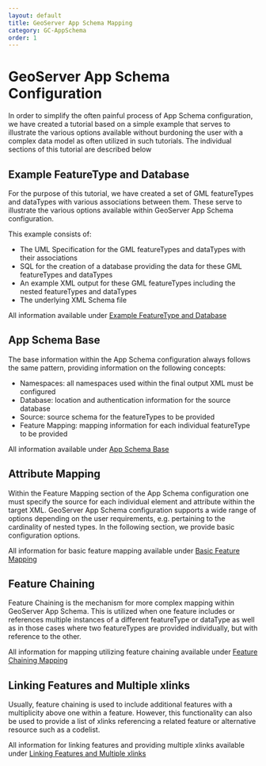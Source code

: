 ```yaml
---
layout: default
title: GeoServer App Schema Mapping
category: GC-AppSchema
order: 1
---
```


# GeoServer App Schema Configuration
In order to simplify the often painful process of App Schema configuration, we have created a tutorial based on a simple example that serves to illustrate the various options available without burdoning the user with a complex data model as often utilized in such tutorials. The individual sections of this tutorial are described below

## Example FeatureType and Database

For the purpose of this tutorial, we have created a set of GML featureTypes and dataTypes with various associations between them. These serve to illustrate the various options available within GeoServer App Schema configuration.

This example consists of:
* The UML Specification for the GML featureTypes and dataTypes with their associations
* SQL for the creation of a database providing the data for these GML featureTypes and dataTypes
* An example XML output for these GML featureTypes including the nested featureTypes and dataTypes
* The underlying XML Schema file

All information available under [Example FeatureType and Database](https://github.com/DataCoveEU/API4INSPIRE/blob/gh-pages/ogc-api/GS-AppSchemaExample.md)

## App Schema Base

The base information within the App Schema configuration always follows the same pattern, providing information on the following concepts:
* Namespaces: all namespaces used within the final output XML must be configured
* Database: location and authentication information for the source database
* Source: source schema for the featureTypes to be provided
* Feature Mapping: mapping information for each individual featureType to be provided

All information available under [App Schema Base](https://github.com/DataCoveEU/API4INSPIRE/blob/gh-pages/ogc-api/GS-AppSchemaFileBase.md)


## Attribute Mapping

Within the Feature Mapping section of the App Schema configuration one must specify the source for each individual element and attribute within the target XML. GeoServer App Schema configuration supports a wide range of options depending on the user requirements, e.g. pertaining to the cardinality of nested types. In the following section, we provide basic configuration options.

All information for basic feature mapping available under [Basic Feature Mapping](https://github.com/DataCoveEU/API4INSPIRE/blob/gh-pages/ogc-api/GS-AppSchemaFeatureMapping.md)


## Feature Chaining

Feature Chaining is the mechanism for more complex mapping within GeoServer App Schema. This is utilized when one feature includes or references multiple instances of a different featureType or dataType as well as in those cases where two featureTypes are provided individually, but with reference to the other.

All information for mapping utilizing feature chaining available under [Feature Chaining Mapping](https://github.com/DataCoveEU/API4INSPIRE/blob/gh-pages/ogc-api/GS-AppSchemaFeatureChaining.md)

## Linking Features and Multiple xlinks

Usually, feature chaining is used to include additional features with a multiplicity above one within a feature. However, this functionality can also be used to provide a list of xlinks referencing a related feature or alternative resource such as a codelist. 

All information for linking features and providing multiple xlinks available under [Linking Features and Multiple xlinks](https://github.com/DataCoveEU/API4INSPIRE/blob/gh-pages/ogc-api/GS-AppSchemaLinkingFeatures.md)

